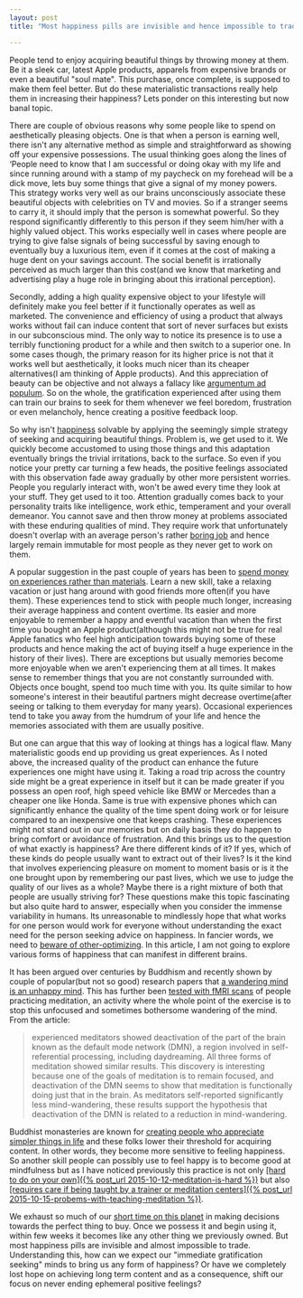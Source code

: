 ```yaml
---
layout: post
title: "Most happiness pills are invisible and hence impossible to trade"

---
```


People tend to enjoy acquiring beautiful things by throwing money at them. Be it a sleek car, latest Apple products, apparels from expensive brands or even a beautiful "soul mate". This purchase, once complete, is supposed to make them feel better. But do these materialistic transactions really help them in increasing their happiness? Lets ponder on this interesting but now banal topic.

There are couple of obvious reasons why some people like to spend on aesthetically pleasing objects. One is that when a person is earning well, there isn't any alternative method as simple and straightforward as showing off your expensive possessions. The usual thinking goes along the lines of ‘People need to know that I am successful or doing okay with my life and since running around with a stamp of my paycheck on my forehead will be a dick move, lets buy some things that give a signal of my money powers. This strategy works very well as our brains unconsciously associate these beautiful objects with celebrities on TV and movies. So if a stranger seems to carry it, it should imply that the person is somewhat powerful. So they respond significantly  differently to this person if they seem him/her with a highly valued object. This works especially well in cases where people are trying to give false signals of being successful by saving enough to eventually buy a luxurious item, even if it comes at the cost of making a huge dent on your savings account.  The social benefit is irrationally perceived as much larger than this cost(and we know that marketing and advertising play a huge role in bringing about this irrational perception). 

Secondly, adding a high quality expensive object to your lifestyle will definitely make you feel better if it functionally operates as well as marketed. The convenience and efficiency of using a product that always works without fail can induce content that sort of never surfaces but exists in our subconscious mind. The only way to notice its presence is to use a terribly functioning product for a while and then switch to a superior one. In some cases though, the primary reason for its higher price is not that it works well but aesthetically, it looks much nicer than its cheaper alternatives(I am thinking of Apple products). And this appreciation of beauty can be objective and not always a fallacy like <u>[argumentum ad populum](https://en.wikipedia.org/wiki/Argumentum_ad_populum)</u>. So on the whole, the gratification experienced after using them can train our brains to seek for them whenever we feel boredom, frustration or even melancholy, hence creating a positive feedback loop.  

So why isn't <u>[happiness](http://plato.stanford.edu/entries/happiness/)</u> solvable by applying the seemingly simple strategy of seeking and acquiring beautiful things. Problem is, we get used to it. We quickly become accustomed to using those things and this adaptation eventually brings the trivial irritations, back to the surface. So even if you notice your pretty car turning a few heads, the positive feelings associated with this observation fade away gradually by other more persistent worries. People you regularly interact with, won't be awed every  time they look at your stuff. They get used to it too.  Attention gradually comes back to your personality traits like intelligence, work ethic, temperament and your overall demeanor. You cannot save and then throw money at problems associated with these enduring qualities of mind. They require work that unfortunately doesn't overlap with an average person's rather <u>[boring job](http://strikemag.org/bullshit-jobs/)</u> and hence largely remain immutable for most people as they never get to work on them. 

A popular suggestion in the past couple of years has been to <u>[spend money on experiences rather than materials](http://www.lifehack.org/articles/money/this-why-you-might-spend-money-experiences-not-things.html)</u>.  Learn a new skill, take a relaxing vacation or just hang around with good friends more often(if you have them). These experiences tend to stick with people much longer, increasing their average happiness and content overtime. Its easier and more enjoyable to remember a happy and eventful vacation than when the first time you bought an Apple product(although this might not be true for real Apple fanatics who feel high anticipation towards buying some of these products and hence making the act of buying itself a huge experience in the history of their lives). There are exceptions but usually memories become more enjoyable when we aren't experiencing them at all times. It makes sense to remember things that you are not constantly surrounded with. Objects once bought, spend too much time with you. Its quite similar to how someone's interest in their beautiful partners might decrease overtime(after seeing or talking to them everyday for many years). Occasional  experiences tend to take you away from the humdrum of your life and hence the memories associated with them are usually positive. 

But one can argue that this way of looking at things has a logical flaw. Many materialistic goods end up providing us great experiences. As I noted above,  the increased quality of the product can enhance the future experiences one might have using it. Taking a road trip across the country side might be a great experience in itself but it can be made greater if you possess an open roof, high speed vehicle like BMW or Mercedes than a cheaper one like Honda. Same is true with expensive phones which can significantly enhance the quality of the time spent doing work or for leisure compared to an inexpensive one that keeps crashing. These experiences might not stand out in our memories but on daily basis they do happen to bring comfort or avoidance of frustration. And this brings us to the question of what exactly is happiness? Are there different kinds of it? If yes, which of these kinds do people usually want to extract out of their lives? Is it the kind that involves experiencing pleasure on moment to moment basis or is it the one brought upon by remembering our past lives, which we use to judge the quality of our lives as a whole? Maybe there is a right mixture of both that people are usually striving for? These questions make this topic fascinating but also quite hard to answer, especially when you consider the immense variability in humans. Its unreasonable to mindlessly hope that what works for one person would work for everyone without understanding the exact need for the person seeking advice on happiness. In fancier words, we need to <u>[beware of other-optimizing](http://lesswrong.com/lw/9v/beware_of_otheroptimizing/)</u>. In this article, I am not going to explore various forms of happiness that can manifest in different brains. 

It has been argued over centuries by Buddhism and recently shown by couple of popular(but not so good) research papers that <u>[a wandering mind is an unhappy mind](http://www.danielgilbert.com/KILLINGSWORTH%20&%20GILBERT%20(2010).pdf)</u>. This has further been <u>[tested with fMRI scans](http://www.yalescientific.org/2012/05/the-healing-art-of-meditation/)</u> of people practicing meditation, an activity where the whole point of the exercise is to stop this unfocused and sometimes bothersome wandering of the mind. From the article:

>experienced meditators showed deactivation of the part of the brain known as the default mode network (DMN), a region involved in self-referential processing, including daydreaming. All three forms of meditation showed similar results. This discovery is interesting because one of the goals of meditation is to remain focused, and deactivation of the DMN seems to show that meditation is functionally doing just that in the brain. As meditators self-reported significantly less mind-wandering, these results support the hypothesis that deactivation of the DMN is related to a reduction in mind-wandering.


Buddhist monasteries are known for <u>[creating people who appreciate simpler things in life](http://nyoho.com/2012/06/25/monasteries-and-the-real-world/)</u> and these folks lower their threshold for acquiring content. In other words, they become more sensitive to feeling happiness. So another skill people can possibly use to feel happy is to become good at mindfulness but as I have noticed previously this practice is not only <u>[hard to do on your own]({% post_url 2015-10-12-meditation-is-hard %})</u> but also <u>[requires care if being taught by a trainer or meditation centers]({% post_url  2015-10-15-probems-with-teaching-meditation %})</u>. 

We exhaust so much of our <u>[short time on this planet](https://prazas.wordpress.com/2008/08/01/the-average-human-life-is-28000-days-long/)</u> in making decisions towards the perfect thing to buy. Once we possess it and begin using it, within few weeks it becomes like any other thing we previously owned. But most happiness pills are invisible and almost impossible to trade. Understanding this, how can we expect our "immediate gratification seeking" minds to bring us any form of happiness? Or have we completely lost hope on achieving long term content and as a consequence, shift our focus on never ending ephemeral positive feelings?
